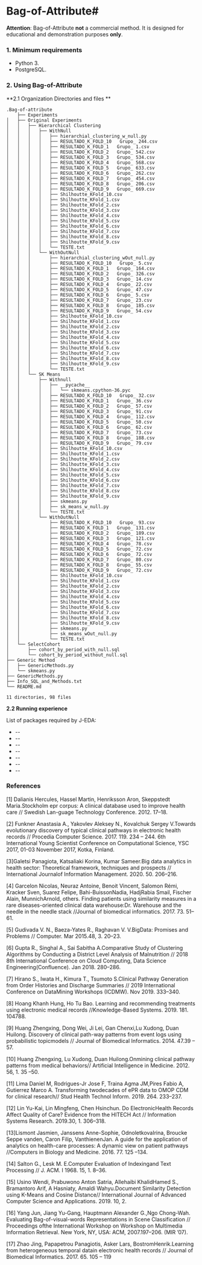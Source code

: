# Bag-of-Attribute#

**Attention**: Bag-of-Attribute **not** a commercial method. It is designed for educational and demonstration purposes **only**.


### 1. Minimum requirements ###

* Python 3.
* PostgreSQL.


### 2. Using Bag-of-Attribute ###

**2.1 Organization Directories and files **

```
.Bag-of-attribute
    ├── Experiments
│   ├── Original Experiments
│   │   ├── Hierarchical Clustering
│   │   │   ├── WithNull
│   │   │   │   ├── hierarchial_clustering_w_null.py
│   │   │   │   ├── RESULTADO_K_FOLD_10   Grupo_ 244.csv
│   │   │   │   ├── RESULTADO_K_FOLD_1   Grupo_ 1.csv
│   │   │   │   ├── RESULTADO_K_FOLD_2   Grupo_ 542.csv
│   │   │   │   ├── RESULTADO_K_FOLD_3   Grupo_ 534.csv
│   │   │   │   ├── RESULTADO_K_FOLD_4   Grupo_ 568.csv
│   │   │   │   ├── RESULTADO_K_FOLD_5   Grupo_ 633.csv
│   │   │   │   ├── RESULTADO_K_FOLD_6   Grupo_ 262.csv
│   │   │   │   ├── RESULTADO_K_FOLD_7   Grupo_ 454.csv
│   │   │   │   ├── RESULTADO_K_FOLD_8   Grupo_ 206.csv
│   │   │   │   ├── RESULTADO_K_FOLD_9   Grupo_ 669.csv
│   │   │   │   ├── Shilhoutte_KFold_10.csv
│   │   │   │   ├── Shilhoutte_KFold_1.csv
│   │   │   │   ├── Shilhoutte_KFold_2.csv
│   │   │   │   ├── Shilhoutte_KFold_3.csv
│   │   │   │   ├── Shilhoutte_KFold_4.csv
│   │   │   │   ├── Shilhoutte_KFold_5.csv
│   │   │   │   ├── Shilhoutte_KFold_6.csv
│   │   │   │   ├── Shilhoutte_KFold_7.csv
│   │   │   │   ├── Shilhoutte_KFold_8.csv
│   │   │   │   ├── Shilhoutte_KFold_9.csv
│   │   │   │   └── TESTE.txt
│   │   │   └── WithOutNull
│   │   │       ├── hierarchial_clustering_wOut_null.py
│   │   │       ├── RESULTADO_K_FOLD_10   Grupo_ 5.csv
│   │   │       ├── RESULTADO_K_FOLD_1   Grupo_ 164.csv
│   │   │       ├── RESULTADO_K_FOLD_2   Grupo_ 326.csv
│   │   │       ├── RESULTADO_K_FOLD_3   Grupo_ 14.csv
│   │   │       ├── RESULTADO_K_FOLD_4   Grupo_ 22.csv
│   │   │       ├── RESULTADO_K_FOLD_5   Grupo_ 47.csv
│   │   │       ├── RESULTADO_K_FOLD_6   Grupo_ 5.csv
│   │   │       ├── RESULTADO_K_FOLD_7   Grupo_ 23.csv
│   │   │       ├── RESULTADO_K_FOLD_8   Grupo_ 185.csv
│   │   │       ├── RESULTADO_K_FOLD_9   Grupo_ 54.csv
│   │   │       ├── Shilhoutte_KFold_10.csv
│   │   │       ├── Shilhoutte_KFold_1.csv
│   │   │       ├── Shilhoutte_KFold_2.csv
│   │   │       ├── Shilhoutte_KFold_3.csv
│   │   │       ├── Shilhoutte_KFold_4.csv
│   │   │       ├── Shilhoutte_KFold_5.csv
│   │   │       ├── Shilhoutte_KFold_6.csv
│   │   │       ├── Shilhoutte_KFold_7.csv
│   │   │       ├── Shilhoutte_KFold_8.csv
│   │   │       ├── Shilhoutte_KFold_9.csv
│   │   │       └── TESTE.txt
│   │   └── SK Means
│   │       ├── Withnull
│   │       │   ├── __pycache__
│   │       │   │   └── skmeans.cpython-36.pyc
│   │       │   ├── RESULTADO_K_FOLD_10   Grupo_ 32.csv
│   │       │   ├── RESULTADO_K_FOLD_1   Grupo_ 36.csv
│   │       │   ├── RESULTADO_K_FOLD_2   Grupo_ 57.csv
│   │       │   ├── RESULTADO_K_FOLD_3   Grupo_ 91.csv
│   │       │   ├── RESULTADO_K_FOLD_4   Grupo_ 112.csv
│   │       │   ├── RESULTADO_K_FOLD_5   Grupo_ 50.csv
│   │       │   ├── RESULTADO_K_FOLD_6   Grupo_ 62.csv
│   │       │   ├── RESULTADO_K_FOLD_7   Grupo_ 73.csv
│   │       │   ├── RESULTADO_K_FOLD_8   Grupo_ 188.csv
│   │       │   ├── RESULTADO_K_FOLD_9   Grupo_ 79.csv
│   │       │   ├── Shilhoutte_KFold_10.csv
│   │       │   ├── Shilhoutte_KFold_1.csv
│   │       │   ├── Shilhoutte_KFold_2.csv
│   │       │   ├── Shilhoutte_KFold_3.csv
│   │       │   ├── Shilhoutte_KFold_4.csv
│   │       │   ├── Shilhoutte_KFold_5.csv
│   │       │   ├── Shilhoutte_KFold_6.csv
│   │       │   ├── Shilhoutte_KFold_7.csv
│   │       │   ├── Shilhoutte_KFold_8.csv
│   │       │   ├── Shilhoutte_KFold_9.csv
│   │       │   ├── skmeans.py
│   │       │   ├── sk_means_w_null.py
│   │       │   └── TESTE.txt
│   │       └── WithOutNull
│   │           ├── RESULTADO_K_FOLD_10   Grupo_ 93.csv
│   │           ├── RESULTADO_K_FOLD_1   Grupo_ 131.csv
│   │           ├── RESULTADO_K_FOLD_2   Grupo_ 189.csv
│   │           ├── RESULTADO_K_FOLD_3   Grupo_ 121.csv
│   │           ├── RESULTADO_K_FOLD_4   Grupo_ 78.csv
│   │           ├── RESULTADO_K_FOLD_5   Grupo_ 72.csv
│   │           ├── RESULTADO_K_FOLD_6   Grupo_ 72.csv
│   │           ├── RESULTADO_K_FOLD_7   Grupo_ 80.csv
│   │           ├── RESULTADO_K_FOLD_8   Grupo_ 55.csv
│   │           ├── RESULTADO_K_FOLD_9   Grupo_ 72.csv
│   │           ├── Shilhoutte_KFold_10.csv
│   │           ├── Shilhoutte_KFold_1.csv
│   │           ├── Shilhoutte_KFold_2.csv
│   │           ├── Shilhoutte_KFold_3.csv
│   │           ├── Shilhoutte_KFold_4.csv
│   │           ├── Shilhoutte_KFold_5.csv
│   │           ├── Shilhoutte_KFold_6.csv
│   │           ├── Shilhoutte_KFold_7.csv
│   │           ├── Shilhoutte_KFold_8.csv
│   │           ├── Shilhoutte_KFold_9.csv
│   │           ├── skmeans.py
│   │           ├── sk_means_wOut_null.py
│   │           └── TESTE.txt
│   └── SelectCohort
│       ├── cohort_by_period_with_null.sql
│       └── cohort_by_period_without_null.sql
├── Generic Method
│   ├── GenericMethods.py
│   └── skmeans.py
├── GenericMethods.py
├── Info_SQL_and_Methods.txt
└── README.md

11 directories, 98 files

```

**2.2 Running experience**


List of packages required by J-EDA:
  * --
  * -- 
  * -- 
  * --
  * --
  * --
  * --




### References ####

[1] Dalianis Hercules, Hassel Martin, Henriksson Aron, Skeppstedt Maria.Stockholm  epr  corpus:  A  clinical database  used  to  improve  health  care   //  Swedish  Lan-guage Technology Conference. 2012. 17–18.

[2] Funkner Anastasia A., Yakovlev Aleksey N., Kovalchuk Sergey V.Towards  evolutionary  discovery  of  typical clinical pathways in electronic health records  // Procedia Computer  Science.  2017.  119.  234  –  244.   6th  International Young Scientist Conference on Computational Science, YSC 2017, 01-03 November 2017, Kotka, Finland.

[3]Galetsi Panagiota, Katsaliaki Korina, Kumar Sameer.Big  data  analytics  in  health  sector:  Theoretical  framework,  techniques  and  prospects  //  International  Journalof Information Management. 2020. 50. 206–216.

[4] Garcelon Nicolas, Neuraz Antoine, Benoit Vincent, Salomon Rémi, Kracker Sven, Suarez Felipe, Bahi-BuissonNadia,  HadjRabia  Smail,  Fischer  Alain,  MunnichArnold, others.   Finding  patients  using  similarity  measures in a rare diseases-oriented clinical data warehouse:Dr.  Warehouse  and  the  needle  in  the  needle  stack    //Journal of biomedical informatics. 2017. 73. 51–61.

[5] Gudivada V. N., Baeza-Yates R., Raghavan V. V.BigData:  Promises  and  Problems   //  Computer.  Mar  2015.48, 3. 20–23.

[6] Gupta R., Singhal A., Sai Sabitha A.Comparative Study of Clustering Algorithms by Conducting a District Level Analysis of Malnutrition  // 2018 8th International Conference on Cloud Computing, Data Science Engineering(Confluence). Jan 2018. 280–286.

[7] Hirano S., Iwata H., Kimura T., Tsumoto S.Clinical Pathway Generation from Order Histories and Discharge Summaries    //  2019  International  Conference  on  DataMining Workshops (ICDMW). Nov 2019. 333–340.

[8] Hoang Khanh Hung, Ho Tu Bao.  Learning  and  recommending  treatments  using  electronic  medical  records  //Knowledge-Based Systems. 2019. 181. 104788.


[9] Huang Zhengxing, Dong Wei, Ji Lei, Gan Chenxi,Lu Xudong, Duan Huilong.  Discovery  of  clinical  path-way  patterns  from  event  logs  using  probabilistic  topicmodels  //  Journal  of  Biomedical  Informatics.  2014.  47.39 – 57.


[10] Huang Zhengxing, Lu Xudong, Duan Huilong.Onmining clinical pathway patterns from medical behaviors//  Artificial  Intelligence  in  Medicine.  2012.  56,  1.  35  –50.


[11] Lima Daniel M, Rodrigues-Jr Jose F, Traina Agma JM,Pires Fabio A, Gutierrez Marco A.   Transforming  twodecades of ePR data to OMOP CDM for clinical research// Stud Health Technol Inform. 2019. 264. 233–237.


[12] Lin Yu-Kai, Lin Mingfeng, Chen Hsinchun. Do ElectronicHealth  Records  Affect  Quality  of  Care?  Evidence  from the HITECH Act // Information Systems Research. 2019.30, 1. 306–318.


[13]Lismont Jasmien, Janssens Anne-Sophie, OdnoletkovaIrina, Broucke Seppe vanden, Caron Filip, VanthienenJan.  A guide for the application of analytics on health-care processes: A dynamic view on patient pathways  //Computers  in  Biology  and  Medicine.  2016.  77.  125  –134.

[14] Salton G., Lesk M. E.Computer Evaluation of Indexingand Text Processing  // J. ACM. I 1968. 15, 1. 8–36.

[15] Usino Wendi, Prabuwono Anton Satria, Allehaibi KhalidHamed S., Bramantoro Arif, A Hasniaty, Amaldi Wahyu.Document Similarity Detection using K-Means and Cosine  Distance//  International  Journal  of  Advanced Computer Science and Applications. 2019. 10, 2.

[16] Yang Jun, Jiang Yu-Gang, Hauptmann Alexander G.,Ngo Chong-Wah.   Evaluating  Bag-of-visual-words  Representations  in  Scene  Classification    //  Proceedings  ofthe International Workshop on Workshop on Multimedia Information Retrieval. New York, NY, USA: ACM, 2007.197–206.  (MIR ’07).

[17] Zhao Jing, Papapetrou Panagiotis, Asker Lars, BostromHenrik.Learning  from  heterogeneous  temporal  datain  electronic  health  records    //  Journal  of  Biomedical Informatics. 2017. 65. 105 – 119
